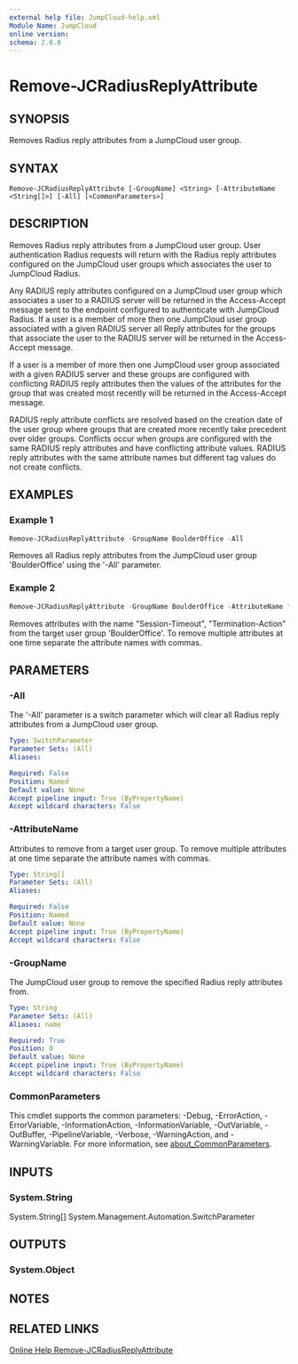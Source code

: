 ```yaml
---
external help file: JumpCloud-help.xml
Module Name: JumpCloud
online version:
schema: 2.0.0
---
```


# Remove-JCRadiusReplyAttribute

## SYNOPSIS

Removes Radius reply attributes from a JumpCloud user group.

## SYNTAX

```
Remove-JCRadiusReplyAttribute [-GroupName] <String> [-AttributeName <String[]>] [-All] [<CommonParameters>]
```

## DESCRIPTION

Removes Radius reply attributes from a JumpCloud user group. User authentication Radius requests will return with the Radius reply attributes configured on the JumpCloud user groups which associates the user to JumpCloud Radius.

Any RADIUS reply attributes configured on a JumpCloud user group which associates a user to a RADIUS server will be returned in the Access-Accept message sent to the endpoint configured to authenticate with JumpCloud Radius. If a user is a member of more then one JumpCloud user group associated with a given RADIUS server all Reply attributes for the groups that associate the user to the RADIUS server will be returned in the Access-Accept message.

If a user is a member of more then one JumpCloud user group associated with a given RADIUS server and these groups are configured with conflicting RADIUS reply attributes then the values of the attributes for the group that was created most recently will be returned in the Access-Accept message.

RADIUS reply attribute conflicts are resolved based on the creation date of the user group where groups that are created more recently take precedent over older groups. Conflicts occur when groups are configured with the same RADIUS reply attributes and have conflicting attribute values. RADIUS reply attributes with the same attribute names but different tag values do not create conflicts.

## EXAMPLES

### Example 1

```powershell
Remove-JCRadiusReplyAttribute -GroupName BoulderOffice -All
```

Removes all Radius reply attributes from the JumpCloud user group 'BoulderOffice' using the '-All' parameter.

### Example 2

```powershell
Remove-JCRadiusReplyAttribute -GroupName BoulderOffice -AttributeName "Session-Timeout", "Termination-Action"
```

Removes attributes with the name "Session-Timeout", "Termination-Action" from the target user group 'BoulderOffice'. To remove multiple attributes at one time separate the attribute names with commas.

## PARAMETERS

### -All

The '-All' parameter is a switch parameter which will clear all Radius reply attributes from a JumpCloud user group.

```yaml
Type: SwitchParameter
Parameter Sets: (All)
Aliases:

Required: False
Position: Named
Default value: None
Accept pipeline input: True (ByPropertyName)
Accept wildcard characters: False
```

### -AttributeName
Attributes to remove from a target user group. To remove multiple attributes at one time separate the attribute names with commas.

```yaml
Type: String[]
Parameter Sets: (All)
Aliases:

Required: False
Position: Named
Default value: None
Accept pipeline input: True (ByPropertyName)
Accept wildcard characters: False
```

### -GroupName

The JumpCloud user group to remove the specified Radius reply attributes from.


```yaml
Type: String
Parameter Sets: (All)
Aliases: name

Required: True
Position: 0
Default value: None
Accept pipeline input: True (ByPropertyName)
Accept wildcard characters: False
```

### CommonParameters
This cmdlet supports the common parameters: -Debug, -ErrorAction, -ErrorVariable, -InformationAction, -InformationVariable, -OutVariable, -OutBuffer, -PipelineVariable, -Verbose, -WarningAction, and -WarningVariable. For more information, see [about_CommonParameters](http://go.microsoft.com/fwlink/?LinkID=113216).

## INPUTS

### System.String
System.String[] System.Management.Automation.SwitchParameter

## OUTPUTS

### System.Object
## NOTES

## RELATED LINKS

[Online Help Remove-JCRadiusReplyAttribute](https://github.com/TheJumpCloud/support/wiki/Remove-JCRadiusReplyAttribute)